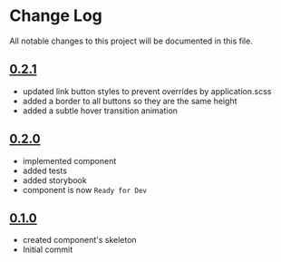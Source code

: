 # Change Log

All notable changes to this project will be documented in this file.

## [0.2.1](https://github.com/code-dot-org/code-dot-org/pull/56925)
* updated link button styles to prevent overrides by application.scss
* added a border to all buttons so they are the same height
* added a subtle hover transition animation

## [0.2.0](https://github.com/code-dot-org/code-dot-org/pull/56925)
* implemented component
* added tests
* added storybook
* component is now ```Ready for Dev```

## [0.1.0](https://github.com/code-dot-org/code-dot-org/pull/54285)
* created component's skeleton
* Initial commit
